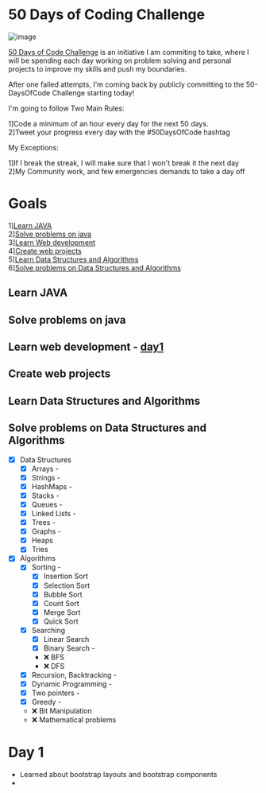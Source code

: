 # 50 Days of Coding Challenge
![image](https://github.com/011LOKESH/java_code/assets/115442355/4dffdc5d-e756-453e-8c23-1845ffab326d)

[50 Days of Code Challenge](#50DaysofCodingChallenge) is an initiative I am commiting to take, where I will be spending each day working on problem solving and personal projects to improve my skills and push my boundaries.

After one failed attempts, I'm coming back by publicly committing to the 50-DaysOfCode Challenge starting today!

I'm going to follow Two Main Rules:

  1]Code a minimum of an hour every day for the next 50 days.<br>
  2]Tweet your progress every day with the #50DaysOfCode hashtag

My Exceptions:

  1]If I break the streak, I will make sure that I won't break it the next day<br>
  2]My Community work, and few emergencies demands to take a day off

# Goals

  1][Learn JAVA](#LEARNJAVA)<br>
  2][Solve problems on java](#solveproblemsonjava)<br>
  3][Learn Web development](#learnwebdevelopment)<br>
  4][Create web projects](#createwebprojects)<br>
  5][Learn Data Structures and Algorithms ](#LearnDataStructuresandAlgorithms )<br>
  6][Solve problems on Data Structures and Algorithms](#SolveproblemsonDataStructuresandAlgorithms)<br>

 ##  Learn JAVA

 
 ## Solve problems on java
 

 ## Learn web development - [day1](#Day-1)

 ## Create web projects

 ## Learn Data Structures and Algorithms

 ##  Solve problems on Data Structures and Algorithms

 - [x] Data Structures
	- [x] Arrays -
	- [x] Strings - 
	- [x] HashMaps -
	- [x] Stacks - 
	- [x] Queues -
	- [x] Linked Lists - 
	- [x] Trees -
	- [x] Graphs - 
	- [x] Heaps
	- [x] Tries

- [x] Algorithms
	- [x] Sorting - 
		- [x] Insertion Sort
		- [x] Selection Sort
		- [x] Bubble Sort
		- [x] Count Sort
		- [x] Merge Sort
		- [x] Quick Sort
	- [x] Searching
		- [x] Linear Search
		- [x] Binary Search - 
		- ❌ BFS
		- ❌ DFS
	- [x] Recursion, Backtracking - 
	- [x] Dynamic Programming - 
	- [x] Two pointers - 
	- [x] Greedy - 
	- ❌ Bit Manipulation
	- ❌ Mathematical problems

# Day 1
 - Learned about bootstrap layouts and bootstrap components
 - 
